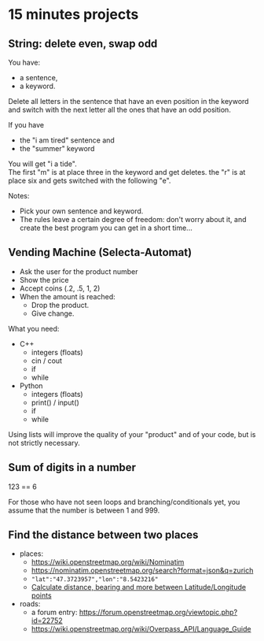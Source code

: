 # 15 minutes projects

## String: delete even, swap odd

You have:

- a sentence,
- a keyword.

Delete all letters in the sentence that have an even position in the keyword and switch with the next letter all the ones that have an odd position.

If you have

- the "i am tired" sentence and 
- the "summer" keyword

You will get "i a tide".  
The first "m" is at place three in the keyword and get deletes. the "r" is at place six and gets switched with the following "e".

Notes:

- Pick your own sentence and keyword.
- The rules leave a certain degree of freedom: don't worry about it, and create the best program you can get in a short time...

## Vending Machine (Selecta-Automat)

- Ask the user for the product number
- Show the price
- Accept coins (.2, .5, 1, 2)
- When the amount is reached:
  - Drop the product.
  - Give change.

What you need:

- C++
  - integers (floats)
  - cin / cout
  - if
  - while
- Python
  - integers (floats)
  - print() / input()
  - if
  - while

Using lists will improve the quality of your "product" and of your code, but is not strictly necessary.

## Sum of digits in a number

123 == 6

For those who have not seen loops and branching/conditionals yet, you assume that the number is between 1 and 999.

## Find the distance between two places

- places:
  - https://wiki.openstreetmap.org/wiki/Nominatim
  - https://nominatim.openstreetmap.org/search?format=json&q=zurich
  - `"lat":"47.3723957","lon":"8.5423216"`
  - [Calculate distance, bearing and more between Latitude/Longitude points](https://www.movable-type.co.uk/scripts/latlong.html)
- roads:
  - a forum entry: https://forum.openstreetmap.org/viewtopic.php?id=22752
  - https://wiki.openstreetmap.org/wiki/Overpass_API/Language_Guide

